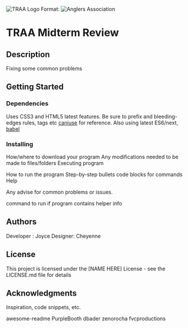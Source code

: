 ![TRAA Logo](images/traa_logo_MASTER.jpg)
Format: ![Anglers Association](http://anglers.org)

# TRAA Midterm Review

## Description

Fixing some common problems

## Getting Started

### Dependencies

Uses CSS3 and HTML5 latest features. Be sure to prefix and bleeding-edges rules, tags etc  [caniuse](https://caniuse.com) for reference. Also using latest ES6/next, [babel](https://babeljs.io)


### Installing

How/where to download your program
Any modifications needed to be made to files/folders
Executing program

How to run the program
Step-by-step bullets
code blocks for commands
Help

Any advise for common problems or issues.

command to run if program contains helper info

## Authors

Developer : Joyce
Designer: Cheyenne

## License

This project is licensed under the [NAME HERE] License - see the LICENSE.md file for details

## Acknowledgments

Inspiration, code snippets, etc.

awesome-readme
PurpleBooth
dbader
zenorocha
fvcproductions
